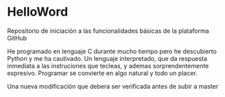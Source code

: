 # HelloWord
Repositorio de iniciación a las funcionalidades básicas de la plataforma GitHub

He programado en lenguaje C durante mucho tiempo pero he descubierto Python y me ha cautivado.
Un lenguaje interpretado, que da respuesta inmediata a las instruciones que tecleas, y ademas sorprendentemente expresivo.
Programar se convierte en algo natural y todo un placer.

Una nueva modificación que debera ser verificada antes de subir a master
